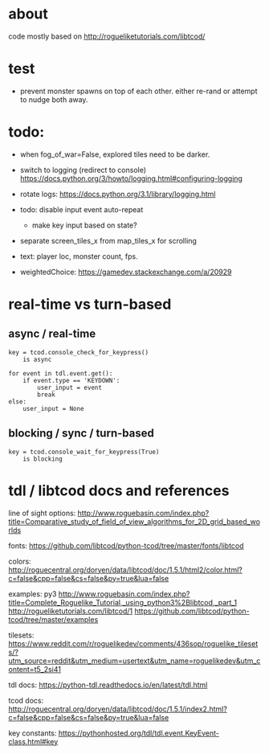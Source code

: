 # about

code mostly based on http://rogueliketutorials.com/libtcod/

# test

- prevent monster spawns on top of each other.
    either re-rand or attempt to nudge both away.

# todo:

- when fog_of_war=False, explored tiles need to be darker.
- switch to logging (redirect to console) https://docs.python.org/3/howto/logging.html#configuring-logging 
- rotate logs:
    https://docs.python.org/3.1/library/logging.html
    
- todo: disable input event auto-repeat
    - make key input based on state? 

- separate screen_tiles_x from map_tiles_x for scrolling
- text: player loc, monster count, fps.
- weightedChoice: https://gamedev.stackexchange.com/a/20929 

# real-time vs turn-based


## async / real-time

    key = tcod.console_check_for_keypress()
        is async
       
    for event in tdl.event.get():
        if event.type == 'KEYDOWN':
            user_input = event
            break
    else:
        user_input = None
               
## blocking / sync / turn-based
       
    key = tcod.console_wait_for_keypress(True)
        is blocking                   
    
# tdl / libtcod docs and references

line of sight options:
    http://www.roguebasin.com/index.php?title=Comparative_study_of_field_of_view_algorithms_for_2D_grid_based_worlds

fonts:
    https://github.com/libtcod/python-tcod/tree/master/fonts/libtcod
        
colors:
    http://roguecentral.org/doryen/data/libtcod/doc/1.5.1/html2/color.html?c=false&cpp=false&cs=false&py=true&lua=false
    
examples:
    py3 http://www.roguebasin.com/index.php?title=Complete_Roguelike_Tutorial,_using_python3%2Blibtcod,_part_1
    http://rogueliketutorials.com/libtcod/1
    https://github.com/libtcod/python-tcod/tree/master/examples

tilesets:
    https://www.reddit.com/r/roguelikedev/comments/436sop/roguelike_tilesets/?utm_source=reddit&utm_medium=usertext&utm_name=roguelikedev&utm_content=t5_2si41

tdl docs:
    https://python-tdl.readthedocs.io/en/latest/tdl.html
    
tcod docs:
    http://roguecentral.org/doryen/data/libtcod/doc/1.5.1/index2.html?c=false&cpp=false&cs=false&py=true&lua=false
    
key constants:
    https://pythonhosted.org/tdl/tdl.event.KeyEvent-class.html#key
    